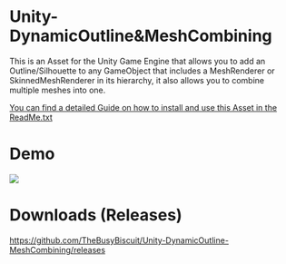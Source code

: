 # Unity-DynamicOutline&MeshCombining

This is an Asset for the Unity Game Engine that allows you to add an Outline/Silhouette
to any GameObject that includes a MeshRenderer or SkinnedMeshRenderer in its hierarchy,
it also allows you to combine multiple meshes into one.

[You can find a detailed Guide on how to install and use this Asset in the ReadMe.txt](https://github.com/TheBusyBiscuit/Unity-DynamicOutline-MeshCombining/blob/master/DynamicOutline%20%26%20Mesh%20Combining/ReadMe.txt)

# Demo
[![](https://i.ytimg.com/vi/XcdqWAkx5Gc/hqdefault.jpg)](https://youtu.be/XcdqWAkx5Gc)

# Downloads (Releases)
https://github.com/TheBusyBiscuit/Unity-DynamicOutline-MeshCombining/releases
